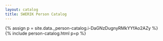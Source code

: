```yaml
---
layout: catalog
title: SWERIK Person Catalog
---
```

{% assign p = site.data._person-catalog.i-DaGNzDugnyRMkYYfAo2AZy %}
{% include person-catalog.html p=p %}

